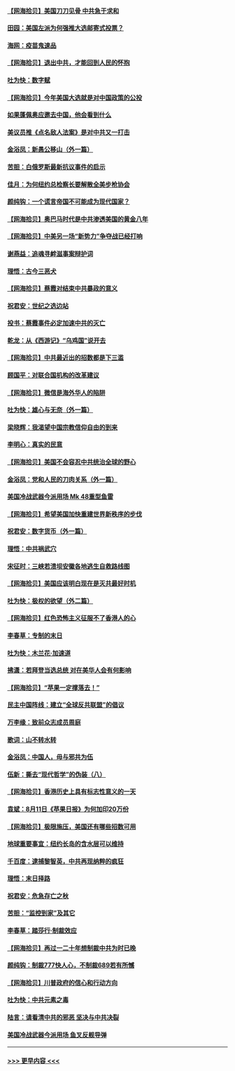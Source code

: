 #### [【网海拾贝】美国刀刀见骨 中共急于求和](../pages/nsc993/n12355511.md?t=08251902) 
#### [田园：美国左派为何强推大选邮寄式投票？](../pages/nsc993/n12352963.md?t=08251902) 
#### [海网：疫苗鬼速品](../pages/nsc993/n12354438.md?t=08251902) 
#### [【网海拾贝】退出中共，才能回到人民的怀抱](../pages/nsc993/n12352634.md?t=08251902) 
#### [吐为快：数字赋](../pages/nsc993/n12352317.md?t=08251902) 
#### [【网海拾贝】今年美国大选就是对中国政策的公投](../pages/nsc993/n12350973.md?t=08251902) 
#### [如果蓬佩奥应邀去中国，他会看到什么](../pages/nsc993/n12350945.md?t=08251902) 
#### [美议员推《点名敌人法案》是对中共又一打击](../pages/nsc993/n12350765.md?t=08251902) 
#### [金浴凤：新愚公移山（外一篇）](../pages/nsc993/n12350253.md?t=08251902) 
#### [苦胆：白俄罗斯最新抗议事件的启示](../pages/nsc993/n12349989.md?t=08251902) 
#### [佳月：为何纽约总检察长要解散全美步枪协会](../pages/nsc993/n12349939.md?t=08251902) 
#### [颜纯钩：一个谎言帝国不可能成为现代国家？](../pages/nsc993/n12349898.md?t=08251902) 
#### [【网海拾贝】奥巴马时代是中共渗透美国的黄金八年](../pages/nsc993/n12349284.md?t=08251902) 
#### [【网海拾贝】中美另一场“新势力”争夺战已经打响](../pages/nsc993/n12346998.md?t=08251902) 
#### [谢燕益：追魂寻衅滋事案辩护词](../pages/nsc993/n12346892.md?t=08251902) 
#### [理悟：古今三恶犬](../pages/nsc993/n12345190.md?t=08251902) 
#### [【网海拾贝】蔡霞对结束中共暴政的意义](../pages/nsc993/n12344263.md?t=08251902) 
#### [祝君安：世纪之选边站](../pages/nsc993/n12342382.md?t=08251902) 
#### [投书：蔡霞事件必定加速中共的灭亡](../pages/nsc993/n12341881.md?t=08251902) 
#### [乾龙：从《西游记》“乌鸡国”说开去](../pages/nsc993/n12341690.md?t=08251902) 
#### [【网海拾贝】中共最近出的招数都是下三滥](../pages/nsc993/n12341593.md?t=08251902) 
#### [顾国平：对联合国机构的改革建议](../pages/nsc993/n12339928.md?t=08251902) 
#### [【网海拾贝】微信是海外华人的陷阱](../pages/nsc993/n12338868.md?t=08251902) 
#### [吐为快：雄心与无奈（外一篇）](../pages/nsc993/n12338132.md?t=08251902) 
#### [梁晓辉：我渴望中国宗教信仰自由的到来](../pages/nsc993/n12336657.md?t=08251902) 
#### [李明心：真实的民意](../pages/nsc993/n12336089.md?t=08251902) 
#### [【网海拾贝】美国不会容忍中共统治全球的野心](../pages/nsc993/n12336063.md?t=08251902) 
#### [金浴凤：党和人民的刀肉关系（外一篇）](../pages/nsc993/n12335834.md?t=08251902) 
#### [美国冷战武器今派用场 Mk 48重型鱼雷](../pages/nsc993/n12335354.md?t=08251902) 
#### [【网海拾贝】希望美国加快重建世界新秩序的步伐](../pages/nsc993/n12334224.md?t=08251902) 
#### [祝君安：数字货币（外一篇）](../pages/nsc993/n12334186.md?t=08251902) 
#### [理悟：中共祸武穴](../pages/nsc993/n12333962.md?t=08251902) 
#### [宋征时：三峡若溃坝安徽各地逃生自救路线图](../pages/nsc993/n12332450.md?t=08251902) 
#### [【网海拾贝】美国应该明白现在是灭共最好时机](../pages/nsc993/n12332313.md?t=08251902) 
#### [吐为快：极权的欲望（外二篇）](../pages/nsc993/n12332089.md?t=08251902) 
#### [【网海拾贝】红色恐怖主义征服不了香港人的心](../pages/nsc993/n12329296.md?t=08251902) 
#### [李春草：专制的末日](../pages/nsc993/n12329079.md?t=08251902) 
#### [吐为快：木兰花‧加速道](../pages/nsc993/n12327366.md?t=08251902) 
#### [拂潇：若拜登当选总统 对在美华人会有何影响](../pages/nsc993/n12295996.md?t=08251902) 
#### [【网海拾贝】“苹果一定撑落去！”](../pages/nsc993/n12326784.md?t=08251902) 
#### [民主中国阵线：建立“全球反共联盟”的倡议](../pages/nsc993/n12324177.md?t=08251902) 
#### [万李缘：致前众志成员周庭](../pages/nsc993/n12324635.md?t=08251902) 
#### [歌词：山不转水转](../pages/nsc993/n12324599.md?t=08251902) 
#### [金浴凤：中国人，毋与邪共为伍](../pages/nsc993/n12324257.md?t=08251902) 
#### [伍新：撕去“现代哲学”的伪装（八）](../pages/nsc993/n12324188.md?t=08251902) 
#### [【网海拾贝】香港历史上具有标志性意义的一天](../pages/nsc993/n12324021.md?t=08251902) 
#### [袁斌：8月11日《苹果日报》为何加印20万份](../pages/nsc993/n12323955.md?t=08251902) 
#### [【网海拾贝】极限施压，美国还有哪些招数可用](../pages/nsc993/n12322512.md?t=08251902) 
#### [地球重要事宜：纽约长岛的含水层可以维持](../pages/nsc993/n12321844.md?t=08251902) 
#### [千百度：逮捕黎智英，中共再现纳粹的疯狂](../pages/nsc993/n12321777.md?t=08251902) 
#### [理悟：末日择路](../pages/nsc993/n12320812.md?t=08251902) 
#### [祝君安：危急存亡之秋](../pages/nsc993/n12320795.md?t=08251902) 
#### [苦胆：“监控到家”及其它](../pages/nsc993/n12320751.md?t=08251902) 
#### [李春草：踏莎行·制裁效应](../pages/nsc993/n12318290.md?t=08251902) 
#### [【网海拾贝】再过一二十年想制裁中共为时已晚](../pages/nsc993/n12318195.md?t=08251902) 
#### [颜纯钩：制裁777快人心，不制裁689若有所憾](../pages/nsc993/n12316912.md?t=08251902) 
#### [【网海拾贝】川普政府的信心和行动方向](../pages/nsc993/n12316673.md?t=08251902) 
#### [吐为快：中共元素之毒](../pages/nsc993/n12316547.md?t=08251902) 
#### [陆言：请看清中共的邪恶 坚决与中共决裂](../pages/nsc993/n12315784.md?t=08251902) 
#### [美国冷战武器今派用场 鱼叉反舰导弹](../pages/nsc993/n12316258.md?t=08251902) 

----
#### [ >>> 更早内容 <<< ](../indexes/nsc993-earlier.md)
